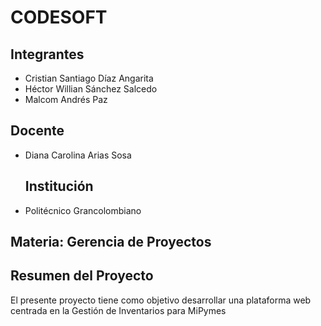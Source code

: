 # CODESOFT


## Integrantes
- Cristian Santiago Díaz Angarita  
- Héctor Willian Sánchez Salcedo 
- Malcom Andrés Paz

## Docente
- Diana Carolina Arias Sosa

  ## Institución
- Politécnico Grancolombiano

## Materia: Gerencia de Proyectos

## Resumen del Proyecto
El presente proyecto tiene como objetivo desarrollar una plataforma web centrada en la Gestión de Inventarios para MiPymes 
